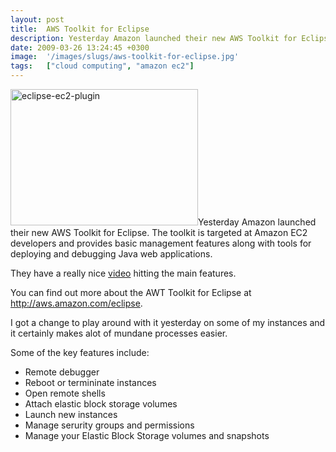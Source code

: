 ```yaml
---
layout: post
title:  AWS Toolkit for Eclipse
description: Yesterday Amazon launched their new AWS Toolkit for Eclipse. The toolkit is targeted at Amazon EC2 developers and provides basic management features along with tools for deploying and debugging Java web applications. They have a really nice video hitting the main features. You can find out more about the AWT Toolkit for Eclipse at  http-//aws.amazon.com/eclipse. I got a change to play around with it yesterday on some of my instances and it certainly makes alot of mundane processes easier. Some o
date: 2009-03-26 13:24:45 +0300
image:  '/images/slugs/aws-toolkit-for-eclipse.jpg'
tags:   ["cloud computing", "amazon ec2"]
---
```

<p><img class="size-full wp-image-605 alignleft" title="eclipse-ec2-plugin" src="http://res.cloudinary.com/blog-jeffdouglas-com/image/upload/v1400399635/eclipse-ec2-plugin_dwkmbr.png" alt="eclipse-ec2-plugin" width="300" height="218" />Yesterday Amazon launched their new AWS Toolkit for Eclipse. The toolkit is targeted at Amazon EC2 developers and provides basic management features along with tools for deploying and debugging Java web applications.</p>
<p>They have a really nice <a href="http://awsmedia.s3.amazonaws.com/videos/awsToolkit.html" target="_blank">video</a> hitting the main features.</p>
<p>You can find out more about the AWT Toolkit for Eclipse at <a href="http://aws.amazon.com/eclipse">http://aws.amazon.com/eclipse</a>.</p>
<p>I got a change to play around with it yesterday on some of my instances and it certainly makes alot of mundane processes easier.</p>
<p>Some of the key features include:</p>
<ul>
	<li>Remote debugger</li>
	<li>Reboot or termininate instances</li>
	<li>Open remote shells</li>
	<li>Attach elastic block storage volumes</li>
	<li>Launch new instances</li>
	<li>Manage serurity groups and permissions</li>
	<li>Manage your Elastic Block Storage volumes and snapshots</li>
</ul>
